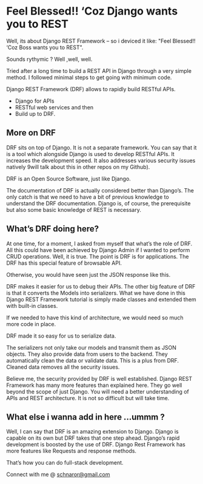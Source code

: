 


# Feel Blessed!! ‘Coz Django wants you to REST

Well, its about Django REST Framework  – so i deviced it like: "Feel Blessed!! ‘Coz Boss wants you to REST".

Sounds rythymic ? Well ,well, well.

Tried after a long time to build a REST API in Django through a very simple method. I followed minimal steps to get going with minimum code.

Django REST Framework (DRF) allows to rapidly build RESTful APIs.

- Django for APIs
- RESTful web services and then
- Build up to DRF.


## More on DRF

DRF sits on top of Django. It is not a separate framework. You can say that it is a tool which alongside Django is used to develop RESTful APIs. It increases the development speed. It also addresses various security issues natively 9will talk about this in other repos on my Github).

DRF is an Open Source Software, just like Django.

The documentation of DRF is actually considered better than Django’s. The only catch is that we need to have a bit of previous knowledge to understand the DRF documentation. Django is, of course, the prerequisite but also some basic knowledge of REST is necessary.

## What’s DRF doing here?


At one time, for a moment, I asked from myself that what’s the role of DRF. All this could have been achieved by Django Admin if I wanted to perform CRUD operations. Well, it is true. The point is DRF is for applications. The DRF has this special feature of browsable API.

Otherwise, you would have seen just the JSON response like this.

DRF makes it easier for us to debug their APIs. The other big feature of DRF is that it converts the Models into serializers. What we have done in this Django REST Framework tutorial is simply made classes and extended them with built-in classes.

If we needed to have this kind of architecture, we would need so much more code in place.

DRF made it so easy for us to serialize data.

The serializers not only take our models and transmit them as JSON objects. They also provide data from users to the backend. They automatically clean the data or validate data. This is a plus from DRF. Cleaned data removes all the security issues.

Believe me, the security provided by DRF is well established. Django REST Framework has many more features than explained here. They go well beyond the scope of just Django. You will need a better understanding of APIs and REST architecture. It is not so difficult but will take time.

## What else i wanna add in here ...ummm ?


Well, I can say that DRF is an amazing extension to Django. Django is capable on its own but DRF takes that one step ahead. Django’s rapid development is boosted by the use of DRF. Django Rest Framework has more features like Requests and response methods.

That’s how you can do full-stack development.

Connect with me @ schnaror@gmail.com

